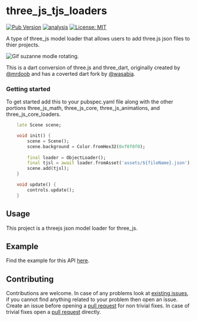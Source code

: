 # three_js_tjs_loaders

[![Pub Version](https://img.shields.io/pub/v/three_js_tjs_loaders)](https://pub.dev/packages/three_js_tjs_loaders)
[![analysis](https://github.com/Knightro63/three_js/actions/workflows/flutter.yml/badge.svg)](https://github.com/Knightro63/three_js/actions/)
[![License: MIT](https://img.shields.io/badge/license-MIT-purple.svg)](https://opensource.org/licenses/MIT)

A type of three_js model loader that allows users to add three.js json files to thier projects.

<picture>
  <img alt="Gif suzanne modle rotating." src="https://raw.githubusercontent.com/Knightro63/three_js/master/packages/three_js_tjs_loader/assets/example.gif">
</picture>


This is a dart conversion of three.js and three_dart, originally created by [@mrdoob](https://github.com/mrdoob) and has a coverted dart fork by [@wasabia](https://github.com/wasabia).

### Getting started

To get started add this to your pubspec.yaml file along with the other portions three_js_math, three_js_core, three_js_animations, and three_js_core_loaders.

```dart
    late Scene scene;

    void init() {
        scene = Scene();
        scene.background = Color.fromHex32(0xf0f0f0);
            
        final loader = ObjectLoader();
        final tjsl = await loader.fromAsset('assets/${fileName}.json');
        scene.add(tjsl);
    }

    void update() {
        controls.update();
    }
```

## Usage

This project is a threejs json model loader for three_js.

## Example

Find the example for this API [here](https://github.com/Knightro63/three_js/tree/main/packages/three_js_tjs_loaders/example/lib/main.dart).

## Contributing

Contributions are welcome.
In case of any problems look at [existing issues](https://github.com/Knightro63/three_js/issues), if you cannot find anything related to your problem then open an issue.
Create an issue before opening a [pull request](https://github.com/Knightro63/three_js/pulls) for non trivial fixes.
In case of trivial fixes open a [pull request](https://github.com/Knightro63/three_js/pulls) directly.
